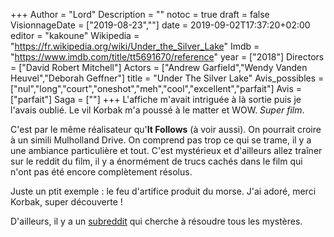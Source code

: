 +++
Author = "Lord"
Description = ""
notoc = true
draft = false
VisionnageDate = ["2019-08-23",""]
date = 2019-09-02T17:37:20+02:00
editor = "kakoune"
Wikipedia = "https://fr.wikipedia.org/wiki/Under_the_Silver_Lake"
Imdb = "https://www.imdb.com/title/tt5691670/reference"
year = ["2018"]
Directors = ["David Robert Mitchell"]
Actors = ["Andrew Garfield","Wendy Vanden Heuvel","Deborah Geffner"]
title = "Under The Silver Lake"
Avis_possibles = ["nul","long","court","oneshot","meh","cool","excellent","parfait"]
Avis = ["parfait"] 
Saga = [""]
+++
L'affiche m'avait intriguée à là sortie puis je l'avais oublié.
Le vil Korbak m'a poussé à le matter et WOW.
*Super film*.

C'est par le même réalisateur qu'**It Follows** (à voir aussi).
On pourrait croire à un simili Mulholland Drive.
On comprend pas trop ce qui se trame, il y a une ambiance particulière et tout.
C'est mystérieux et d'ailleurs allez traîner sur le reddit du film, il y a énormément de trucs cachés dans le film qui n'ont pas été encore complètement résolus.

Juste un ptit exemple : le feu d'artifice produit du morse.
J'ai adoré, merci Korbak, super découverte !

D'ailleurs, il y a un [subreddit](https://www.reddit.com/r/underthesilverlake/comments/a8ui73/biggest_discovery_of_the_utsl_mystery/) qui cherche à résoudre tous les mystères.
